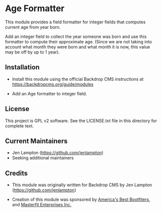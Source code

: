 Age Formatter
======================

This module provides a field formatter for integer fields that computes current
age from year born.

Add an integer field to collect the year someone was born and use this formatter
to compute their approximate age. (Since we are not taking into account what month they were born and what month it is now, this value may be off by up to 1 year).

Installation
------------

- Install this module using the official Backdrop CMS instructions at
  https://backdropcms.org/guide/modules

- Add an Age formatter to integer field.


License
-------

This project is GPL v2 software. See the LICENSE.txt file in this directory for
complete text.

Current Maintainers
-------------------

- Jen Lampton (https://github.com/jenlampton)
- Seeking additional maintainers


Credits
-------

-  This module was originally written for Backdrop CMS by Jen Lampton
(https://github.com/jenlampton)

- Creation of this module was sponsored by [America's Best Bootfiters](http://www.bootfitters.com), and [Masterfit Enterprises Inc.](http://masterfitinc.com)
